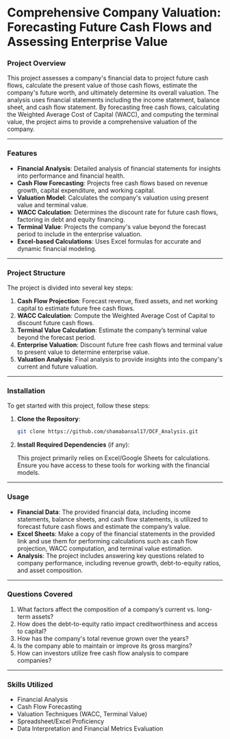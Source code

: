 # **Comprehensive Company Valuation: Forecasting Future Cash Flows and Assessing Enterprise Value**

### **Project Overview**

This project assesses a company's financial data to project future cash flows, calculate the present value of those cash flows, estimate the company's future worth, and ultimately determine its overall valuation. The analysis uses financial statements including the income statement, balance sheet, and cash flow statement. By forecasting free cash flows, calculating the Weighted Average Cost of Capital (WACC), and computing the terminal value, the project aims to provide a comprehensive valuation of the company.

---

### **Features**

- **Financial Analysis**: Detailed analysis of financial statements for insights into performance and financial health.
- **Cash Flow Forecasting**: Projects free cash flows based on revenue growth, capital expenditure, and working capital.
- **Valuation Model**: Calculates the company's valuation using present value and terminal value.
- **WACC Calculation**: Determines the discount rate for future cash flows, factoring in debt and equity financing.
- **Terminal Value**: Projects the company's value beyond the forecast period to include in the enterprise valuation.
- **Excel-based Calculations**: Uses Excel formulas for accurate and dynamic financial modeling.

---

### **Project Structure**

The project is divided into several key steps:

1. **Cash Flow Projection**: Forecast revenue, fixed assets, and net working capital to estimate future free cash flows.
2. **WACC Calculation**: Compute the Weighted Average Cost of Capital to discount future cash flows.
3. **Terminal Value Calculation**: Estimate the company’s terminal value beyond the forecast period.
4. **Enterprise Valuation**: Discount future free cash flows and terminal value to present value to determine enterprise value.
5. **Valuation Analysis**: Final analysis to provide insights into the company's current and future valuation.

---

### **Installation**

To get started with this project, follow these steps:

1. **Clone the Repository**:

   ```bash
   git clone https://github.com/shamabansal17/DCF_Analysis.git
   ```

2. **Install Required Dependencies** (if any):

   This project primarily relies on Excel/Google Sheets for calculations. Ensure you have access to these tools for working with the financial models.

---

### **Usage**

- **Financial Data**: The provided financial data, including income statements, balance sheets, and cash flow statements, is utilized to forecast future cash flows and estimate the company’s value.
- **Excel Sheets**: Make a copy of the financial statements in the provided link and use them for performing calculations such as cash flow projection, WACC computation, and terminal value estimation.
- **Analysis**: The project includes answering key questions related to company performance, including revenue growth, debt-to-equity ratios, and asset composition.

---

### **Questions Covered**

1. What factors affect the composition of a company’s current vs. long-term assets?
2. How does the debt-to-equity ratio impact creditworthiness and access to capital?
3. How has the company's total revenue grown over the years?
4. Is the company able to maintain or improve its gross margins?
5. How can investors utilize free cash flow analysis to compare companies?

---

### **Skills Utilized**

- Financial Analysis
- Cash Flow Forecasting
- Valuation Techniques (WACC, Terminal Value)
- Spreadsheet/Excel Proficiency
- Data Interpretation and Financial Metrics Evaluation

